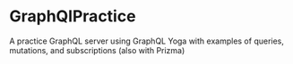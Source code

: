 # GraphQlPractice
A practice GraphQL server using GraphQL Yoga with examples of queries, mutations, and subscriptions (also with Prizma)
